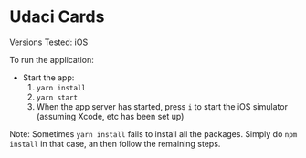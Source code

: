 # Udaci Cards


Versions Tested: iOS

To run the application:

- Start the app:
  1. ```yarn install```
  2. ```yarn start```
  3. When the app server has started, press `i` to start the iOS simulator (assuming Xcode, etc has been set up)

Note: Sometimes `yarn install` fails to install all the packages. Simply do `npm install` in that case, an then follow the remaining steps.
